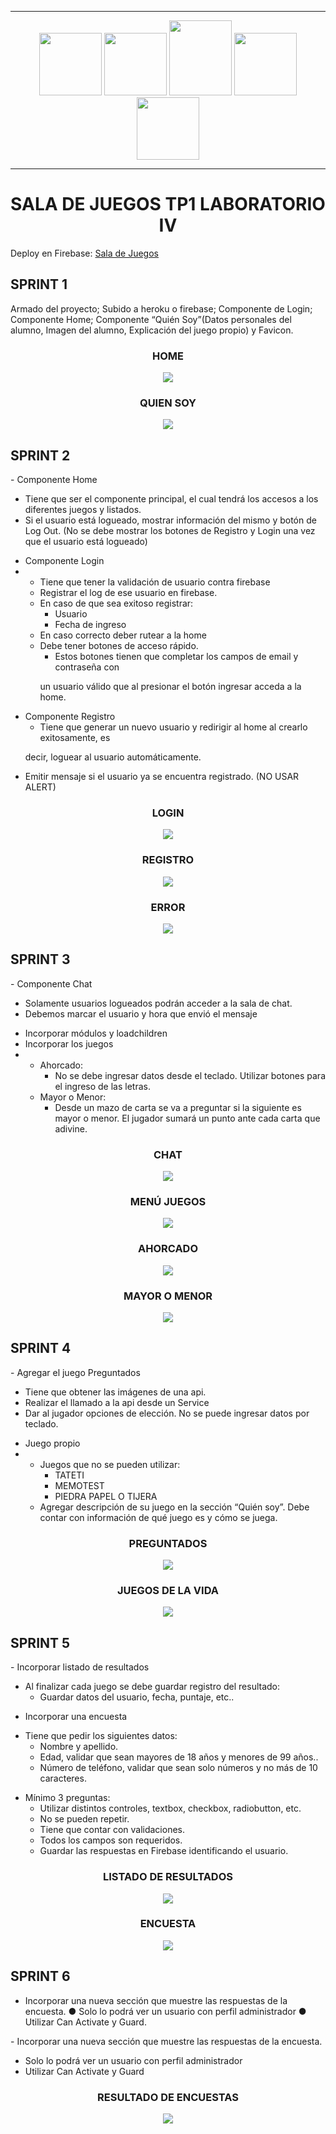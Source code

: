 <hr>

<p align="center">
<img width=100 src="https://github.com/EmmaVZ89/Sala-de-Juegos-TP-Laboratorio-IV/blob/main/imgReadme/angular.png"/>
<img width=100 src="https://github.com/EmmaVZ89/Sala-de-Juegos-TP-Laboratorio-IV/blob/main/imgReadme/ts.png"/>
<img width=100 height=120 src="https://github.com/EmmaVZ89/Sala-de-Juegos-TP-Laboratorio-IV/blob/main/imgReadme/firebase.png"/>
<img width=100 src="https://github.com/EmmaVZ89/Sala-de-Juegos-TP-Laboratorio-IV/blob/main/imgReadme/html.png"/>
<img width=100 src="https://github.com/EmmaVZ89/Sala-de-Juegos-TP-Laboratorio-IV/blob/main/imgReadme/sass.png"/>
</p>

<hr>

<h1 align="center">SALA DE JUEGOS TP1 LABORATORIO IV</h1>

Deploy en Firebase: <a href="https://fir-userauth-fe03f.web.app/" target="_blank">Sala de Juegos</a>

## SPRINT 1

<p>Armado del proyecto; Subido a heroku o firebase; Componente de Login; Componente Home; Componente “Quién Soy”(Datos personales del alumno, Imagen del alumno, Explicación del juego propio) y Favicon.</p>
<h3 align="center">HOME</h3>
<p align="center">
   <img src="https://github.com/EmmaVZ89/Sala-de-Juegos-TP-Laboratorio-IV/blob/main/imgReadme/home.png">
 </p>

<h3 align="center">QUIEN SOY</h3>
<p align="center">
   <img src="https://github.com/EmmaVZ89/Sala-de-Juegos-TP-Laboratorio-IV/blob/main/imgReadme/quiensoy.png">
 </p>

## SPRINT 2

<p>
  - Componente Home
  <ul>
    <li>Tiene que ser el componente principal, el cual tendrá los accesos a los diferentes
juegos y listados.</li>
    <li>Si el usuario está logueado, mostrar información del mismo y botón de Log Out. (No
se debe mostrar los botones de Registro y Login una vez que el usuario está
logueado)</li>
</ul>

- Componente Login
- <ul>
  <li>Tiene que tener la validación de usuario contra firebase</li>
  <li>Registrar el log de ese usuario en firebase.</li>
  <li>En caso de que sea exitoso registrar:<ul>
    <li>Usuario</li>
    <li>Fecha de ingreso</li>
    </ul></li>
  <li>En caso correcto deber rutear a la home</li>
  <li>Debe tener botones de acceso rápido.<ul>
    <li>Estos botones tienen que completar los campos de email y contraseña con
un usuario válido que al presionar el botón ingresar acceda a la home.</li></ul></li>
  </ul>
  
- Componente Registro
  <ul>
  <li>Tiene que generar un nuevo usuario y redirigir al home al crearlo exitosamente, es
decir, loguear al usuario automáticamente.</li>
  <li>Emitir mensaje si el usuario ya se encuentra registrado. (NO USAR ALERT)</li>
</ul>
</p>

<h3 align="center">LOGIN</h3>
<p align="center">
   <img src="https://github.com/EmmaVZ89/Sala-de-Juegos-TP-Laboratorio-IV/blob/main/imgReadme/login.png">
 </p>
 
 <h3 align="center">REGISTRO</h3>
<p align="center">
   <img src="https://github.com/EmmaVZ89/Sala-de-Juegos-TP-Laboratorio-IV/blob/main/imgReadme/registro.png">
 </p>
 
 <h3 align="center">ERROR</h3>
<p align="center">
   <img src="https://github.com/EmmaVZ89/Sala-de-Juegos-TP-Laboratorio-IV/blob/main/imgReadme/error.png">
 </p>
 
 
 ## SPRINT 3
 
<p>
  - Componente Chat
  <ul>
    <li>Solamente usuarios logueados podrán acceder a la sala de chat.</li>
    <li>Debemos marcar el usuario y hora que envió el mensaje</li>
</ul>

- Incorporar módulos y loadchildren
- Incorporar los juegos
- <ul>
  <li>Ahorcado:<ul>
    <li>No se debe ingresar datos desde el teclado. Utilizar botones para el ingreso de las letras.</li>
    </ul></li>
  <li>Mayor o Menor:<ul>
    <li>Desde un mazo de carta se va a preguntar si la siguiente es mayor o menor. El jugador sumará un punto ante cada carta que adivine.</li>
    </ul></li>
  </ul>
  

<h3 align="center">CHAT</h3>
<p align="center">
   <img src="https://github.com/EmmaVZ89/Sala-de-Juegos-TP-Laboratorio-IV/blob/main/imgReadme/chat.png">
 </p>
 
 <h3 align="center">MENÚ JUEGOS</h3>
<p align="center">
   <img src="https://github.com/EmmaVZ89/Sala-de-Juegos-TP-Laboratorio-IV/blob/main/imgReadme/menujuegos.png">
 </p>
 
 <h3 align="center">AHORCADO</h3>
<p align="center">
   <img src="https://github.com/EmmaVZ89/Sala-de-Juegos-TP-Laboratorio-IV/blob/main/imgReadme/ahorcado.png">
 </p>
 
 <h3 align="center">MAYOR O MENOR</h3>
<p align="center">
   <img src="https://github.com/EmmaVZ89/Sala-de-Juegos-TP-Laboratorio-IV/blob/main/imgReadme/mayormenor.png">
 </p>
 
 ## SPRINT 4
 
<p>
  - Agregar el juego Preguntados
  <ul>
    <li>Tiene que obtener las imágenes de una api.</li>
    <li>Realizar el llamado a la api desde un Service</li>
    <li>Dar al jugador opciones de elección. No se puede ingresar datos por teclado.</li>
</ul>

- Juego propio
- <ul>
  <li>Juegos que no se pueden utilizar:<ul>
    <li>TATETI</li>
    <li>MEMOTEST</li>
    <li>PIEDRA PAPEL O TIJERA</li>
    </ul></li>
  <li>Agregar descripción de su juego en la sección “Quién soy”. Debe contar con información de qué juego es y cómo se juega.</li>
  </ul>
  
<h3 align="center">PREGUNTADOS</h3>
<p align="center">
   <img src="https://github.com/EmmaVZ89/Sala-de-Juegos-TP-Laboratorio-IV/blob/main/imgReadme/preguntados.png">
 </p>
 
 <h3 align="center">JUEGOS DE LA VIDA</h3>
<p align="center">
   <img src="https://github.com/EmmaVZ89/Sala-de-Juegos-TP-Laboratorio-IV/blob/main/imgReadme/juegodelavida.png">
 </p>
 
 ## SPRINT 5
 
<p>
  - Incorporar listado de resultados
  <ul>
    <li>Al finalizar cada juego se debe guardar registro del resultado:<ul>
    <li>Guardar datos del usuario, fecha, puntaje, etc..</li>
    </ul></li>
  </ul>
  
   - Incorporar una encuesta
  <ul>
    <li>Tiene que pedir los siguientes datos:<ul>
    <li>Nombre y apellido.</li>
    <li>Edad, validar que sean mayores de 18 años y menores de 99 años..</li>
    <li>Número de teléfono, validar que sean solo números y no más de 10 caracteres.</li>
    </ul></li>
  </ul>
  <ul>
    <li>Mínimo 3 preguntas:<ul>
    <li>Utilizar distintos controles, textbox, checkbox, radiobutton, etc.</li>
    <li>No se pueden repetir.</li>
    <li>Tiene que contar con validaciones.</li>
    <li>Todos los campos son requeridos.</li>
    <li>Guardar las respuestas en Firebase identificando el usuario.</li>
    </ul></li>
  </ul>

<h3 align="center">LISTADO DE RESULTADOS</h3>
<p align="center">
   <img src="https://github.com/EmmaVZ89/Sala-de-Juegos-TP-Laboratorio-IV/blob/main/imgReadme/estadisticas.png">
 </p>
 
 <h3 align="center">ENCUESTA</h3>
<p align="center">
   <img src="https://github.com/EmmaVZ89/Sala-de-Juegos-TP-Laboratorio-IV/blob/main/imgReadme/encuesta.png">
 </p>
 
 ## SPRINT 6
 
 - Incorporar una nueva sección que muestre las respuestas de la encuesta.
● Solo lo podrá ver un usuario con perfil administrador
● Utilizar Can Activate y Guard.

<p>
  - Incorporar una nueva sección que muestre las respuestas de la encuesta.
  <ul>
    <li>Solo lo podrá ver un usuario con perfil administrador</li>
    <li>Utilizar Can Activate y Guard</li>
  </ul>

<h3 align="center">RESULTADO DE ENCUESTAS</h3>
<p align="center">
   <img src="https://github.com/EmmaVZ89/Sala-de-Juegos-TP-Laboratorio-IV/blob/main/imgReadme/resultadoencuestas.png">
 </p>
